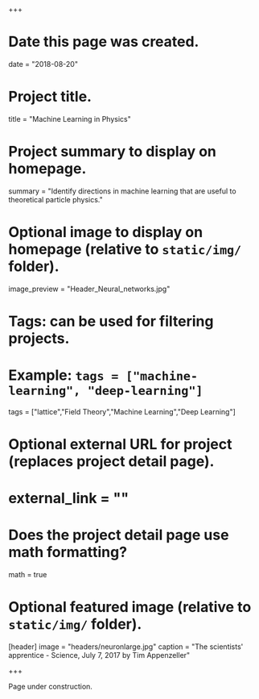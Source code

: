 +++
# Date this page was created.
date = "2018-08-20"

# Project title.
title = "Machine Learning in Physics"

# Project summary to display on homepage.
summary = "Identify directions in machine learning that are useful to theoretical particle physics."

# Optional image to display on homepage (relative to `static/img/` folder).
image_preview = "Header_Neural_networks.jpg"

# Tags: can be used for filtering projects.
# Example: `tags = ["machine-learning", "deep-learning"]`
tags = ["lattice","Field Theory","Machine Learning","Deep Learning"]

# Optional external URL for project (replaces project detail page).
# external_link = ""

# Does the project detail page use math formatting?
math = true

# Optional featured image (relative to `static/img/` folder).
[header]
image = "headers/neuronlarge.jpg"
caption = "The scientists' apprentice - Science, July 7, 2017 by Tim Appenzeller"

+++

Page under construction.
